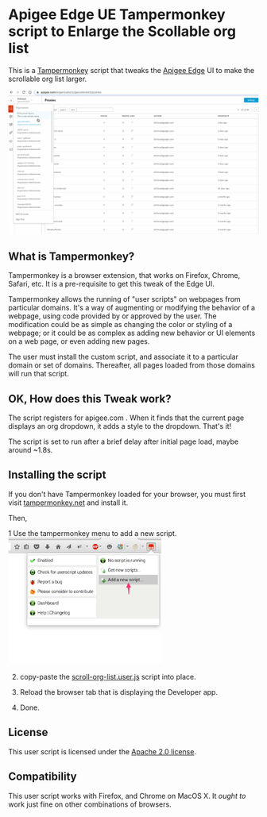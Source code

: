 # Apigee Edge UE Tampermonkey script to Enlarge the Scollable org list

This is a [Tampermonkey](https://tampermonkey.net/) script that tweaks
the [Apigee Edge](https://apigee.com) UI to make the  scrollable org list larger.

![screengrab](img/scrollable-drop.gif)


## What is Tampermonkey?

Tampermonkey is a browser extension, that works on Firefox, Chrome, Safari, etc. It is a pre-requisite to get this tweak of the Edge UI.

Tampermonkey allows the running of "user scripts" on webpages from particular domains. It's a way of augmenting or modifying the behavior of a webpage, using code provided by or approved by the user. The modification could be as simple as changing the color or styling of a webpage; or it could be as complex as adding new behavior or UI elements on a web page, or even adding new pages.

The user must install the custom script, and associate it to a particular domain or set of domains. Thereafter, all pages loaded from those domains will run that script.


## OK, How does this Tweak work?

The script registers for apigee.com . When it finds that the current page displays an org dropdown, it adds a style to the dropdown. That's it!

The script is set to run after a brief delay after initial page load, maybe around ~1.8s.


## Installing the script

If you don't have Tampermonkey loaded for your browser, you must first visit  [tampermonkey.net](https://tampermonkey.net/) and install it.

Then,

1 Use the tampermonkey menu to add a new script.
  <img src="img/tm-add-new-script.png" width='308px'>

2. copy-paste the [scroll-org-list.user.js](lib/scroll-org-list.user.js) script into place.

3. Reload the browser tab that is displaying the Developer app.

4. Done.


## License

This user script is licensed under the [Apache 2.0 license](LICENSE).


## Compatibility

This user script works with Firefox, and Chrome on MacOS X.
It *ought to* work just fine on other combinations of browsers.
